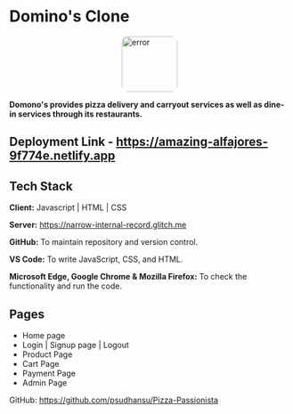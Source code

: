 # Domino's Clone

<div style="display: flex; justify-content: center; align-items: center;">
  <img style="border-radius: 10px" src="https://png.pngitem.com/pimgs/s/195-1956278_dominos-pizza-logo-png-transparent-png.png" height="100" alt="error">
  
</div>


**Domono's provides pizza delivery and carryout services as well as dine-in services through its restaurants.**


## Deployment Link -  https://amazing-alfajores-9f774e.netlify.app

## Tech Stack

**Client:** Javascript | HTML | CSS

**Server:** https://narrow-internal-record.glitch.me  

**GitHub:** To maintain repository and version control.

**VS Code:** To write JavaScript, CSS, and HTML.

**Microsoft Edge, Google Chrome & Mozilla Firefox:** To check the functionality and run the code.

## Pages

- Home page
- Login | Signup page | Logout
- Product Page
- Cart Page 
- Payment Page
- Admin Page
  


 GitHub: https://github.com/psudhansu/Pizza-Passionista

<br>

